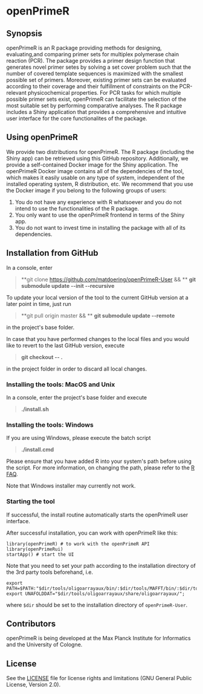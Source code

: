 # openPrimeR
## Synopsis

openPrimeR is an R package providing methods for designing, evaluating,and
comparing primer sets for multiplex polymerase chain reaction (PCR). The package provides a primer design
function that generates novel primer setes by solving a
set cover problem such that the number of covered template sequences is
maximized with the smallest possible set of primers. Moreover, existing primer sets can be evaluated
according to their coverage and their fulfillment of constraints on the
PCR-relevant physicochemical properties. For PCR tasks for which multiple
possible primer sets exist, openPrimeR can facilitate the selection of the
most suitable set by performing comparative analyses. The R package includes a Shiny application that
provides a comprehensive and intuitive user interface for the core functionalites of the package.

## Using openPrimeR

We provide two distributions for openPrimeR. The R package (including the Shiny app) can be retrieved using this GitHub repository. Additionally, we provide a self-contained Docker image for the Shiny application. The openPrimeR Docker image contains all of the dependencies of the tool, which makes it easily usable on any type of system, independent of the installed operating system, R distribution, etc. We recommend that you use the Docker image if you belong to the following groups of users:

1. You do not have any experience with R whatsoever and you do not intend to use the functionalities of the R package.
2. You only want to use the openPrimeR frontend in terms of the Shiny app.
3. You do not want to invest time in installing the package with all of its dependencies.

## Installation from GitHub

In a console, enter

>**git clone https://github.com/matdoering/openPrimeR-User && **
>**git submodule update --init --recursive**

To update your local version of the tool to the current GitHub version at a later point in time, just run

>**git pull origin master && **
>**git submodule update --remote**

in the project's base folder. 

In case that you have performed changes to the local files and you would like to revert to the last GitHub version, execute

>**git checkout -- .**

in the project folder in order to discard all local changes.

### Installing the tools: MacOS and Unix

In a console, enter the project's base folder and execute

>**./install.sh**

### Installing the tools: Windows

If you are using Windows, please execute the batch script

>**./install.cmd**

Please ensure that you have added R into your system's path before using the script. For more information, on changing the path, please refer to the [R FAQ](https://cran.r-project.org/bin/windows/base/rw-FAQ.html#Rcmd-is-not-found-in-my-PATH_0021).

Note that Windows installer may currently not work.

### Starting the tool

If successful, the install routine automatically starts the openPrimeR user interface.

After successful installation, you can work with openPrimeR like this:

```
library(openPrimeR) # to work with the openPrimeR API
library(openPrimeRui)
startApp() # start the UI
```

Note that you need to set your path according to the installation directory of the 3rd party tools beforehand, i.e.

```
export PATH=$PATH:"$dir/tools/oligoarrayaux/bin/:$dir/tools/MAFFT/bin/:$dir/tools/ViennaRNA/bin/:$dir/tools/MELTING/executable/:$dir/tools/phantomjs/bin/:$dir/tools/pandoc/";
export UNAFOLDDAT="$dir/tools/oligoarrayaux/share/oligoarrayaux/";
```

where `$dir` should be set to the installation directory of `openPrimeR-User`.

## Contributors

openPrimeR is being developed at the Max Planck Institute for Informatics and the University of Cologne.

## License

See the [LICENSE](LICENSE.txt) file for license rights and limitations (GNU General Public License, Version 2.0).

